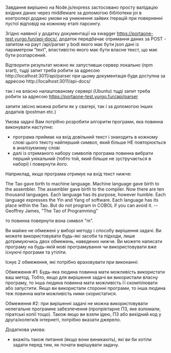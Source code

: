 Завдання вирішено на Node.js/express
застосовано просту валідацію вхідних даних через middleware за допомогою бібліотеки joi
в коетролері додано умови на уникнення зайвих ітерацій при поверненні пустої відповіді
на кожному етапі парсингу.

Згідно наявної у додатку документації на swagger https://portaone-test.yurgo.fun/api-docs/,
додаток передбачає отримання даних за POST - запитом на раут /api/parser
у bodi якого має бути json дані із параметром "text", властивістю якого
має бути власне текст, що має бути розпарсений.

Відтворити результат можно як запустивши сервер локально (npm srart), тщді запит
треба робити за адресою http://localhost:3011/api/parser
при цьому документація буде доступна за адресою http://localhost:3011/api-docs/

так і на власно налаштованому сервері (Ubuntu) тщді запит
треба робити за адресою https://portaone-test.yurgo.fun/api/parser

запити звісно можна робити як у свагері, так і за допомогою інших додатків
(postman etc.)

Умова задачі
Вам потрібно розробити алгоритм програми, яка повинна виконувати наступне:

- програма приймає на вхід довільний текст і знаходить в кожному слові цього тексту
  найперший символ, який більше НЕ повторюється в аналізуємому слові
- далі із отриманого набору символів програма повинна вибрати перший унікальний
  (тобто той, який більше не зустручається в наборі) і повернути його.

Наприклад, якщо програма отримує на вхід текст нижче:

The Tao gave birth to machine language. Machine language gave birth
to the assembler.
The assembler gave birth to the compiler. Now there are ten thousand
languages.
Each language has its purpose, however humble. Each language
expresses the Yin and Yang of software. Each language has its place within
the Tao.
But do not program in COBOL if you can avoid it.
-- Geoffrey James, "The Tao of Programming"

то повинна повернути вона символ "m".

Ви майже не обмежені у виборі методу і способу вирішення задачі. Ви можете використовувати
будь-які засоби та підходи, лише дотримуючись двох обмежень, наведених нижче. Ви можете
написати програму на будь-якій мові програмування чи використовувати вже існуючі програми та утіліти.

Існує 2 обмеження, які потрібно враховувати при виконанні:

Обмеження #1:
Будь-яка людина повинна мати можливість використати ваш метод. Тобто, якщо для вирішення
задачі ви використали власну програму, то інша людина повинна мати можливість її скомпілювати
або запустити. Якщо ви використали сторонні програми, то інша людина теж повинна мати можливість ними скористатися.

Обмеження #2:
при вирішенні задачі не можна використовувати нелегальне програмне забезпечення (пропрієтарне
ПЗ, яке взломали, піратські копії тощо). Також якщо ви взяли ідею, ПЗ або вихідний код у друга/колеги/в
інтернеті, потрібно вказати джерело.

Додаткова умова:

- вкажіть також питання (якщо вони виникають), які ви би хотіли задати перед тим, як почати вирішувати задачу.
